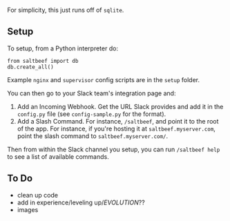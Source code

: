 For simplicity, this just runs off of `sqlite`.

## Setup

To setup, from a Python interpreter do:

    from saltbeef import db
    db.create_all()

Example `nginx` and `supervisor` config scripts are in the `setup` folder.

You can then go to your Slack team's integration page and:

1. Add an Incoming Webhook. Get the URL Slack provides and add it in the `config.py` file (see `config-sample.py` for the format).
2. Add a Slash Command. For instance, `/saltbeef`, and point it to the root of the app. For instance, if you're hosting it at `saltbeef.myserver.com`, point the slash command to `saltbeef.myserver.com/`.

Then from within the Slack channel you setup, you can run `/saltbeef help` to see a list of available commands.


## To Do

- clean up code
- add in experience/leveling up/_EVOLUTION_??
- images
